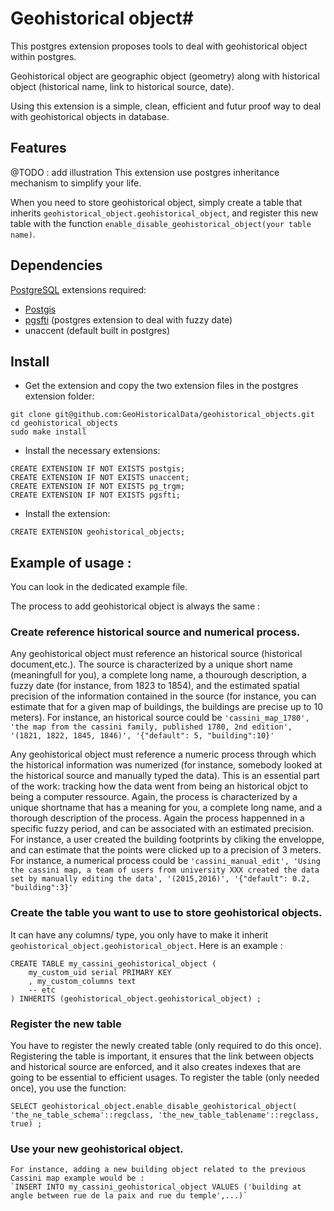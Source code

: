 # Geohistorical object#

This postgres extension proposes tools to deal with geohistorical object within postgres.

Geohistorical object are geographic object (geometry) along with historical object (historical name, link to historical source, date).

Using this extension is a simple, clean, efficient and futur proof way to deal with geohistorical objects in database.

## Features
@TODO : add illustration
This extension use postgres inheritance mechanism to simplify your life.

When you need to store geohistorical object, simply create a table that inherits `geohistorical_object.geohistorical_object`,
and register this new table with the function `enable_disable_geohistorical_object(your table name)`.

## Dependencies ##

[PostgreSQL](https://www.postgresql.org/) extensions required:
 - [Postgis](http://postgis.net/)
 - [pgsfti](https://github.com/OnroerendErfgoed/pgSFTI) (postgres extension to deal with fuzzy date)
 - unaccent (default built in postgres)
 
## Install ##
- Get the extension and copy the two extension files in the postgres extension folder:
~~~~
git clone git@github.com:GeoHistoricalData/geohistorical_objects.git
cd geohistorical_objects
sudo make install
~~~~
- Install the necessary extensions:
~~~~
CREATE EXTENSION IF NOT EXISTS postgis;
CREATE EXTENSION IF NOT EXISTS unaccent;
CREATE EXTENSION IF NOT EXISTS pg_trgm;
CREATE EXTENSION IF NOT EXISTS pgsfti;
~~~~
- Install the extension:
~~~~
CREATE EXTENSION geohistorical_objects;
~~~~

## Example of usage :

 You can look in the dedicated example file.
 
 The process to add geohistorical object is always the same :
### Create reference historical source and numerical process. ###

Any geohistorical object must reference an historical source (historical document,etc.). The source is characterized by a unique short name (meaningfull for you), a complete long name, a thourough description, a fuzzy date (for instance, from 1823 to 1854), and the estimated spatial precision of the information contained in the source (for instance, you can estimate that for a given map of buildings, the buildings are precise up to 10 meters).
 For instance, an historical source could be 
 `'cassini_map_1780', 'the map from the cassini family, published 1780, 2nd edition', '(1821, 1822, 1845, 1846)', '{"default": 5, "building":10}'`
 
Any geohistorical object must reference a numeric process through which the historical information was numerized (for instance, somebody looked at the historical source and manually typed the data). 
  This is an essential part of the work: tracking how the data went from being an historical objct to being a computer ressource. Again, the process is characterized by a unique shortname that has a meaning for you, a complete long name, and a thorough description of the process. Again the process happenned in a specific fuzzy period, and can be associated with an estimated precision. For instance, a user created the building footprints by cliking the enveloppe, and can estimate that the points were clicked up to a precision of 3 meters.
  For instance, a numerical process could be 
  `'cassini_manual_edit', 'Using the cassini map, a team of users from university XXX created the data set by manually editing the data', '(2015,2016)', '{"default": 0.2, "building":3}' `

### Create the table you want to use to store geohistorical objects. ###
It can have any columns/ type, you only have to make it inherit `geohistorical_object.geohistorical_object`. Here is an example :
~~~~
CREATE TABLE my_cassini_geohistorical_object (
	my_custom_uid serial PRIMARY KEY 
	, my_custom_columns text
	-- etc 
) INHERITS (geohistorical_object.geohistorical_object) ;
~~~~
	
### Register the new table ###
You have to register the newly created table (only required to do this once). 
	Registering the table is important, it ensures that the link between objects and historical source are enforced, and it also creates indexes that are going to be essential to efficient usages.
	To register the table (only needed once), you use the function:	
~~~~	
SELECT geohistorical_object.enable_disable_geohistorical_object(  'the_ne_table_schema'::regclass, 'the_new_table_tablename'::regclass, true) ;
~~~~

### Use your new geohistorical object. ### 
	For instance, adding a new building object related to the previous Cassini map example would be :
	`INSERT INTO my_cassini_geohistorical_object VALUES ('building at angle between rue de la paix and rue du temple',...)`

